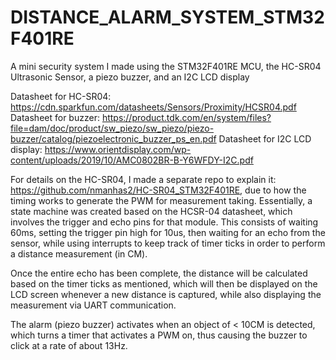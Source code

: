 # DISTANCE_ALARM_SYSTEM_STM32F401RE
A mini security system I made using the STM32F401RE MCU, the HC-SR04 Ultrasonic Sensor, a piezo buzzer, and an I2C LCD display

Datasheet for HC-SR04: https://cdn.sparkfun.com/datasheets/Sensors/Proximity/HCSR04.pdf
Datasheet for buzzer: https://product.tdk.com/en/system/files?file=dam/doc/product/sw_piezo/sw_piezo/piezo-buzzer/catalog/piezoelectronic_buzzer_ps_en.pdf
Datasheet for I2C LCD display: https://www.orientdisplay.com/wp-content/uploads/2019/10/AMC0802BR-B-Y6WFDY-I2C.pdf

For details on the HC-SR04, I made a separate repo to explain it: https://github.com/nmanhas2/HC-SR04_STM32F401RE, due to how the timing works to generate the PWM for measurement taking.
Essentially, a state machine was created based on the HCSR-04 datasheet, which involves the trigger and echo pins for that module. This consists of waiting 60ms, setting the trigger pin high for 10us, then waiting for an echo from the sensor, while using interrupts to keep track of timer ticks in order to perform a distance measurement (in CM). 

Once the entire echo has been complete, the distance will be calculated based on the timer ticks as mentioned, which will then be displayed on the LCD screen whenever a new distance is captured, while also displaying the measurement via UART communication.

The alarm (piezo buzzer) activates when an object of < 10CM is detected, which turns a timer that activates a PWM on, thus causing the buzzer to click at a rate of about 13Hz.




